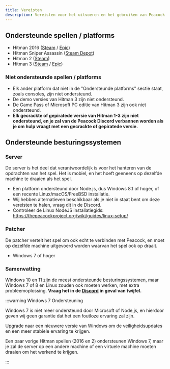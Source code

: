 ```yaml
---
title: Vereisten
description: Vereisten voor het uitvoeren en het gebruiken van Peacock.
---
```


## Ondersteunde spellen / platforms

-   Hitman 2016 ([Steam](https://store.steampowered.com/app/236870/HITMAN/) / [Epic](https://www.epicgames.com/store/en-US/p/hitman))
-   Hitman Sniper Assassin ([Steam Depot](https://steamdb.info/app/783780/))
-   Hitman 2 ([Steam](https://store.steampowered.com/app/863550/HITMAN_2/))
-   Hitman 3 ([Steam](https://store.steampowered.com/app/1659040/HITMAN_3/) / [Epic](https://www.epicgames.com/store/en-US/p/hitman-3))

### Niet ondersteunde spellen / platforms

-   Elk ander platform dat niet in de "Ondersteunde platforms" sectie staat, zoals consoles, zijn niet ondersteund.
-   De demo versies van Hitman 3 zijn niet ondersteund.
-   De Game Pass of Microsoft PC editie van Hitman 3 zijn ook niet ondersteund.
-   **Elk gecrackte of gepiratede versie van Hitman 1-3 zijn niet ondersteund, en je zal van de Peacock Discord verbannen worden als je om hulp vraagt met een gecrackte of gepiratede versie.**

## Ondersteunde besturingssystemen

### Server

De server is het deel dat verantwoordelijk is voor het hanteren van de opdrachten van het spel. Het is mobiel, en het hoeft geeneens op dezelfde machine te draaien als het spel.

-   Een platform ondersteund door Node.js, dus Windows 8.1 of hoger, of een recente Linux/macOS/FreeBSD installatie.
-   Wij hebben alternatieven beschikbaar als je niet in staat bent om deze vereisten te halen, vraag dit in de Discord.
-   Controleer de Linux NodeJS installatiegids: https://thepeacockproject.org/wiki/guides/linux-setup/

### Patcher

De patcher vertelt het spel om ook echt te verbinden met Peacock, en moet op dezelfde machine uitgevoerd worden waarvan het spel ook op draait.

-   Windows 7 of hoger

### Samenvatting

Windows 10 en 11 zijn de meest ondersteunde besturingssystemen, maar Windows 7 of 8 en Linux zouden ook moeten werken, met extra probleemoplossing. **Vraag het in de [Discord](https://thepeacockproject.org/discord) in geval van twijfel.**

:::warning Windows 7 Ondersteuning

Windows 7 is niet meer ondersteund door Microsoft of Node,js, en hierdoor geven wij geen garantie dat het een foutloze ervaring zal zijn.

Upgrade naar een nieuwere versie van Windows om de veiligheidsupdates en een meer stabiele ervaring te krijgen.

Een paar vorige Hitman spellen (2016 en 2) ondersteunen Windows 7, maar je zal de server op een andere machine of een virtuele machine moeten draaien om het werkend te krijgen.

:::
